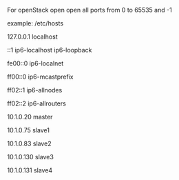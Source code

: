 For openStack open open all ports from 0 to 65535 and -1

example: /etc/hosts

127.0.0.1  localhost

::1     ip6-localhost ip6-loopback

fe00::0 ip6-localnet

ff00::0 ip6-mcastprefix

ff02::1 ip6-allnodes

ff02::2 ip6-allrouters

10.1.0.20    master

10.1.0.75    slave1

10.1.0.83    slave2

10.1.0.130   slave3

10.1.0.131   slave4
